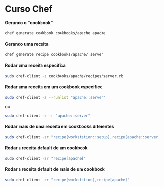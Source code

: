 # Curso Chef

#### Gerando o "cookbook"
```bash
chef generate cookbook cookbooks/apache apache
```

#### Gerando uma receita
```bash
chef generate recipe cookbooks/apache/ server
```

#### Rodar uma receita especifica
```bash 
sudo chef-client -z cookbooks/apache/recipes/server.rb
```

#### Rodar uma receita em um cookbook especifico
```bash 
sudo chef-client -z --runlist "apache::server"
```

ou

```bash 
sudo chef-client -z -r "apache::server"
```

#### Rodar mais de uma receita em cookbooks diferentes
```bash 
sudo chef-client -zr "recipe[workstation::setup],recipe[apache::server]"
```

#### Rodar a receita default de um cookbook
```bash 
sudo chef-client -zr "recipe[apache]"
```

#### Rodar a receita default de mais de um cookbook
```bash 
sudo chef-client -zr "recipe[workstation],recipe[apache]"
```

